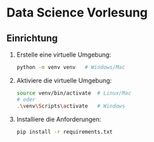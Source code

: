 # Data Science Vorlesung 


## Einrichtung
1. Erstelle eine virtuelle Umgebung:
    ```bash
    python -m venv venv   # Windows/Mac
    ```

2. Aktiviere die virtuelle Umgebung:
    ```bash
    source venv/bin/activate  # Linux/Mac
    # oder
    .\venv\Scripts\activate   # Windows
    ```

3. Installiere die Anforderungen:
    ```bash
    pip install -r requirements.txt
    ```
